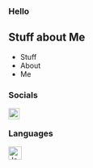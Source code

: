 ### Hello

## Stuff about Me
- Stuff
- About
- Me

### Socials

[<img align="left" alt="ToasterJessica | Twitter" width="22px" src="https://cdn.jsdelivr.net/npm/simple-icons@v3/icons/twitter.svg" />][twitter]

<br />

### Languages

[<img align="left" alt="JavaScript" width="26px" src="https://cdn.jsdelivr.net/npm/simple-icons@3.13.0/icons/javascript.svg" />][jsprojects]

<br />
<br />

[twitter]: https://twitter.com/ToasterJessica
[jsprojects]: https://github.com/HeadpatGang